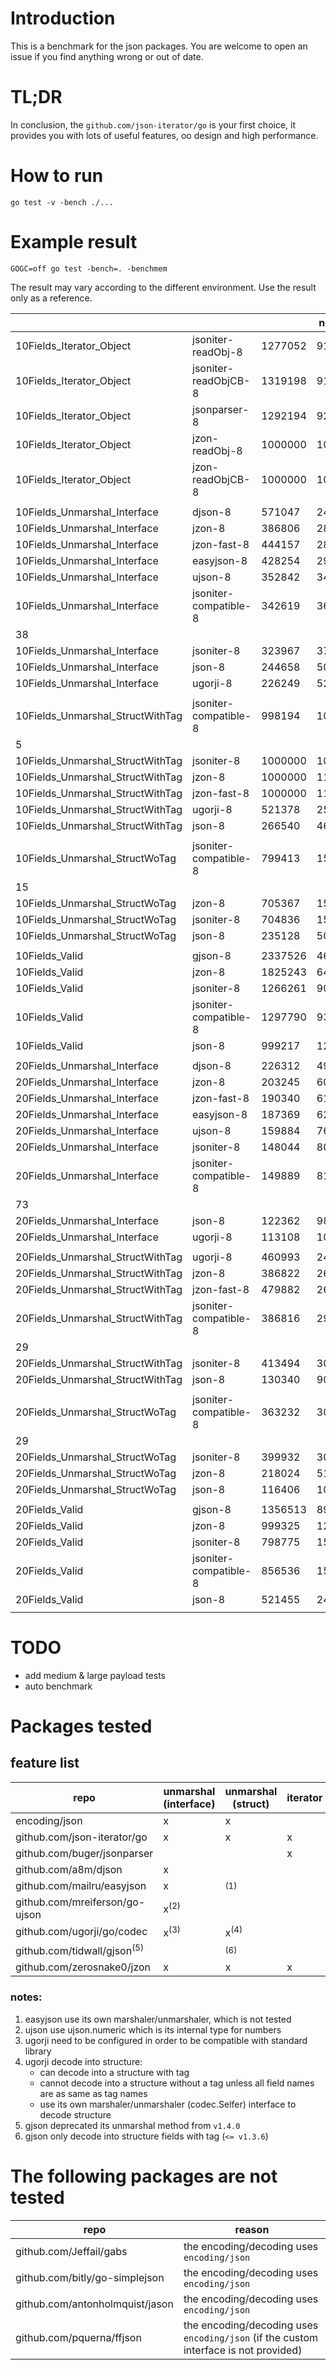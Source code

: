 # Introduction

This is a benchmark for the json packages.
You are welcome to open an issue if you find anything wrong or out of date.

# TL;DR

In conclusion, the `github.com/json-iterator/go` is your first choice,
it provides you with lots of useful features, oo design and high performance.

# How to run

```shell
go test -v -bench ./...
```

# Example result

```shell
GOGC=off go test -bench=. -benchmem
```

The result may vary according to the different environment.
Use the result only as a reference.

|     |     |     | ns/op | B/op | allocs/op |
| --- | --- | --- | ----- | ---- | --------- |
| 10Fields_Iterator_Object | jsoniter-readObj-8 | 1277052 | 911 | 144 | 14 |
| 10Fields_Iterator_Object | jsoniter-readObjCB-8 | 1319198 | 916 | 144 | 14 |
| 10Fields_Iterator_Object | jsonparser-8 | 1292194 | 928 | 80 | 4 |
| 10Fields_Iterator_Object | jzon-readObj-8 | 1000000 | 1030 | 144 | 14 |
| 10Fields_Iterator_Object | jzon-readObjCB-8 | 1000000 | 1045 | 144 | 14 |
|     |     |     |       |      |           |
| 10Fields_Unmarshal_Interface | djson-8 | 571047 | 2406 | 1174 | 27 |
| 10Fields_Unmarshal_Interface | jzon-8 | 386806 | 2843 | 1190 | 28 |
| 10Fields_Unmarshal_Interface | jzon-fast-8 | 444157 | 2870 | 1190 | 28 |
| 10Fields_Unmarshal_Interface | easyjson-8 | 428254 | 2919 | 1174 | 27 |
| 10Fields_Unmarshal_Interface | ujson-8 | 352842 | 3483 | 1494 | 38 |
| 10Fields_Unmarshal_Interface | jsoniter-compatible-8 | 342619 | 3663 | 1350 |
38 |
| 10Fields_Unmarshal_Interface | jsoniter-8 | 323967 | 3784 | 1350 | 38 |
| 10Fields_Unmarshal_Interface | json-8 | 244658 | 5056 | 1414 | 36 |
| 10Fields_Unmarshal_Interface | ugorji-8 | 226249 | 5277 | 2478 | 36 |
|     |     |     |       |      |           |
| 10Fields_Unmarshal_StructWithTag | jsoniter-compatible-8 | 998194 | 1039 | 192
 | 5 |
| 10Fields_Unmarshal_StructWithTag | jsoniter-8 | 1000000 | 1061 | 192 | 5 |
| 10Fields_Unmarshal_StructWithTag | jzon-8 | 1000000 | 1121 | 192 | 5 |
| 10Fields_Unmarshal_StructWithTag | jzon-fast-8 | 1000000 | 1141 | 192 | 5 |
| 10Fields_Unmarshal_StructWithTag | ugorji-8 | 521378 | 2524 | 1088 | 7 |
| 10Fields_Unmarshal_StructWithTag | json-8 | 266540 | 4644 | 432 | 14 |
|     |     |     |       |      |           |
| 10Fields_Unmarshal_StructWoTag | jsoniter-compatible-8 | 799413 | 1528 | 256 |
 15 |
| 10Fields_Unmarshal_StructWoTag | jzon-8 | 705367 | 1588 | 192 | 5 |
| 10Fields_Unmarshal_StructWoTag | jsoniter-8 | 704836 | 1589 | 256 | 15 |
| 10Fields_Unmarshal_StructWoTag | json-8 | 235128 | 5094 | 432 | 14 |
|     |     |     |       |      |           |
| 10Fields_Valid | gjson-8 | 2337526 | 465 | 0 | 0 |
| 10Fields_Valid | jzon-8 | 1825243 | 644 | 0 | 0 |
| 10Fields_Valid | jsoniter-8 | 1266261 | 907 | 64 | 10 |
| 10Fields_Valid | jsoniter-compatible-8 | 1297790 | 936 | 64 | 10 |
| 10Fields_Valid | json-8 | 999217 | 1210 | 0 | 0 |
|     |     |     |       |      |           |
| 20Fields_Unmarshal_Interface | djson-8 | 226312 | 4952 | 2715 | 52 |
| 20Fields_Unmarshal_Interface | jzon-8 | 203245 | 6081 | 2731 | 53 |
| 20Fields_Unmarshal_Interface | jzon-fast-8 | 190340 | 6172 | 2732 | 53 |
| 20Fields_Unmarshal_Interface | easyjson-8 | 187369 | 6297 | 2716 | 52 |
| 20Fields_Unmarshal_Interface | ujson-8 | 159884 | 7655 | 3340 | 73 |
| 20Fields_Unmarshal_Interface | jsoniter-8 | 148044 | 8051 | 3052 | 73 |
| 20Fields_Unmarshal_Interface | jsoniter-compatible-8 | 149889 | 8105 | 3052 |
73 |
| 20Fields_Unmarshal_Interface | json-8 | 122362 | 9822 | 3003 | 67 |
| 20Fields_Unmarshal_Interface | ugorji-8 | 113108 | 10298 | 4020 | 61 |
|     |     |     |       |      |           |
| 20Fields_Unmarshal_StructWithTag | ugorji-8 | 460993 | 2483 | 1088 | 7 |
| 20Fields_Unmarshal_StructWithTag | jzon-8 | 386822 | 2613 | 368 | 9 |
| 20Fields_Unmarshal_StructWithTag | jzon-fast-8 | 479882 | 2630 | 368 | 9 |
| 20Fields_Unmarshal_StructWithTag | jsoniter-compatible-8 | 386816 | 2998 | 512
 | 29 |
| 20Fields_Unmarshal_StructWithTag | jsoniter-8 | 413494 | 3030 | 512 | 29 |
| 20Fields_Unmarshal_StructWithTag | json-8 | 130340 | 9075 | 648 | 24 |
|     |     |     |       |      |           |
| 20Fields_Unmarshal_StructWoTag | jsoniter-compatible-8 | 363232 | 3014 | 512 |
 29 |
| 20Fields_Unmarshal_StructWoTag | jsoniter-8 | 399932 | 3050 | 512 | 29 |
| 20Fields_Unmarshal_StructWoTag | jzon-8 | 218024 | 5182 | 1041 | 9 |
| 20Fields_Unmarshal_StructWoTag | json-8 | 116406 | 10325 | 648 | 24 |
|     |     |     |       |      |           |
| 20Fields_Valid | gjson-8 | 1356513 | 890 | 0 | 0 |
| 20Fields_Valid | jzon-8 | 999325 | 1220 | 0 | 0 |
| 20Fields_Valid | jsoniter-8 | 798775 | 1555 | 144 | 20 |
| 20Fields_Valid | jsoniter-compatible-8 | 856536 | 1573 | 144 | 20 |
| 20Fields_Valid | json-8 | 521455 | 2426 | 0 | 0 |
|     |     |     |       |      |           |

# TODO

- add medium & large payload tests
- auto benchmark

# Packages tested

## feature list

| repo | unmarshal (interface) | unmarshal (struct) | iterator | valid |
| -------------------------------------- | --------------- | --------------- | --- | --- |
| encoding/json                          | x               | x               |     |  x  |
| github.com/json-iterator/go            | x               | x               |  x  |  x  |
| github.com/buger/jsonparser            |                 |                 |  x  |     |
| github.com/a8m/djson                   | x               |                 |     |     |
| github.com/mailru/easyjson             | x               | <sup>(1)</sup>  |     |     |
| github.com/mreiferson/go-ujson         | x<sup>(2)</sup> |                 |     |     |
| github.com/ugorji/go/codec             | x<sup>(3)</sup> | x<sup>(4)</sup> |     |     |
| github.com/tidwall/gjson<sup>(5)</sup> |                 | <sup>(6)</sup>  |     |  x  |
| github.com/zerosnake0/jzon             | x               | x               |  x  |  x  |

### notes:
1. easyjson use its own marshaler/unmarshaler, which is not tested
2. ujson use ujson.numeric which is its internal type for numbers
3. ugorji need to be configured in order to be compatible with standard library
4. ugorji decode into structure:
   - can decode into a structure with tag
   - cannot decode into a structure without a tag unless all field names are as same as tag names
   - use its own marshaler/unmarshaler (codec.Selfer) interface to decode structure
5. gjson deprecated its unmarshal method from `v1.4.0`
6. gjson only decode into structure fields with tag (`<= v1.3.6`)


# The following packages are not tested

| repo | reason |
| ------------------------------- | ------------------------------------------ |
| github.com/Jeffail/gabs         | the encoding/decoding uses `encoding/json` |
| github.com/bitly/go-simplejson  | the encoding/decoding uses `encoding/json` |
| github.com/antonholmquist/jason | the encoding/decoding uses `encoding/json` |
| github.com/pquerna/ffjson       | the encoding/decoding uses `encoding/json` (if the custom interface is not provided) |
